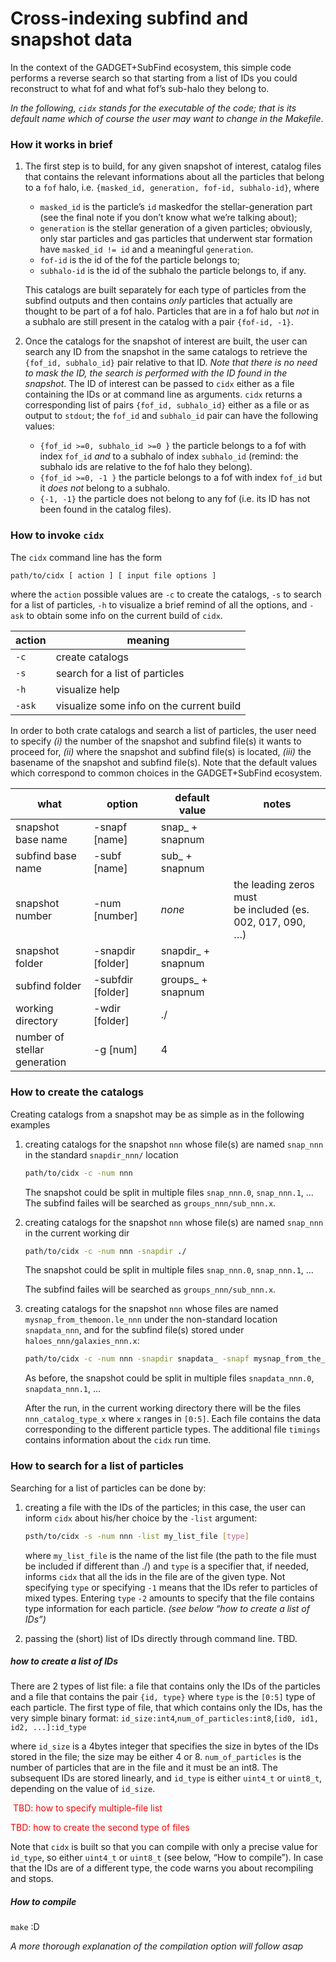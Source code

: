 # Cross-indexing subfind and snapshot data

In the context of the GADGET+SubFind ecosystem, this simple code performs a reverse search so that starting from a list of IDs you could reconstruct to what fof and what fof’s sub-halo they belong to.

_In the following, `cidx` stands for the executable of the code; that is its default name which of course the user may want to change in the Makefile_.

### How it works in brief

1)  The first step is to build, for any given snapshot of interest, catalog files that contains the relevant informations about all the particles that belong to a `fof` halo, i.e. `{masked_id, generation, fof-id, subhalo-id}`, where

    -  `masked_id` is the particle’s `id` maskedfor the stellar-generation part (see the final note if you don’t know what we’re talking about);
    -  `generation` is the stellar generation of a given particles;
       obviously, only star particles and gas particles that underwent star formation have `masked_id != id` and a meaningful `generation`.
    -  `fof-id` is the id of the fof the particle belongs to;
    -  `subhalo-id` is the id of the subhalo the particle belongs to, if any.

    This catalogs are built separately for each type of particles from the subfind outputs and then contains _only_ particles that actually are thought to be part of a fof halo. Particles that are in a fof halo but _not_ in a subhalo are still present in the catalog with a pair `{fof-id, -1}`.

2)  Once the catalogs for the snapshot of interest are built, the user can search any ID from the snapshot in the same catalogs to retrieve the `{fof_id, subhalo_id}` pair relative to that ID.
    _Note that there is no need to mask the ID, the search is performed with the ID found in the snapshot_.
    The ID of interest can be passed to `cidx` either as a file containing the IDs or at command line as arguments.
    `cidx` returns a corresponding list of pairs `{fof_id, subhalo_id}` either as a file or as output to `stdout`; the `fof_id` and `subhalo_id` pair can have the following values:

    -  `{fof_id >=0, subhalo_id >=0 }` the particle belongs to a fof with index `fof_id` _and_ to a subhalo of index `subhalo_id` (remind: the subhalo ids are relative to the fof halo they belong).
    -  `{fof_id >=0, -1 }` the particle belongs to a fof with index `fof_id` but it _does not_ belong to a subhalo.
    -  `{-1, -1}` the particle does not belong to any fof (i.e. its ID has not been found in the catalog files).



### How to invoke `cidx`

The `cidx` command line has the form

```bash
path/to/cidx [ action ] [ input file options ]
```

where the `action` possible values are `-c` to create the catalogs, `-s` to search for a list of particles, `-h` to visualize a brief remind of all the options, and `-ask` to obtain some info on the current build of `cidx`.

| action | meaning      |
| ---- | ---- |
| `-c` | create catalogs      |
| `-s` | search for a list of particles     |
| `-h` | visualize help     |
|  `-ask` | visualize some info on the current build |

In order to both crate catalogs and search a list of particles, the user need to specify _(i)_ the number of the snapshot and subfind file(s) it wants to proceed for, _(ii)_ where the snapshot and subfind file(s) is located, _(iii)_ the basename of the snapshot and subfind file(s).
Note that the default values which correspond to common choices in the GADGET+SubFind ecosystem.

| what                              | option            | default value      | notes                                                        |
| --------------------------------- | ----------------- | ------------------ | ------------------------------------------------------------ |
| snapshot base name                | -snapf [name]     | snap_ + snapnum    |                                                              |
| subfind base name                 | -subf [name]      | sub_ + snapnum     |                                                              |
| snapshot number                   | -num [number]     | _none_             | the leading zeros must<br />be included (es. 002, 017, 090, …) |
| snapshot folder                   | -snapdir [folder] | snapdir_ + snapnum |                                                              |
| subfind folder                    | -subfdir [folder] | groups_ + snapnum  |                                                              |
| working directory                 | -wdir [folder]    | ./                 |                                                              |
| number of<br />stellar generation | -g [num]          | 4                  |                                                              |



### How to create the catalogs

Creating catalogs from a snapshot may be as simple as in the following examples

1.  creating catalogs for the snapshot `nnn` whose file(s) are named `snap_nnn` in the standard `snapdir_nnn/` location

    ```bash
    path/to/cidx -c -num nnn
    ```

    The snapshot could be split in multiple files `snap_nnn.0`, `snap_nnn.1`, …
    The subfind failes will be searched as `groups_nnn/sub_nnn.x`.

2.  creating catalogs for the snapshot `nnn` whose file(s) are named `snap_nnn` in the current working dir

    ```bash
    path/to/cidx -c -num nnn -snapdir ./ 
    ```

    The snapshot could be split in multiple files `snap_nnn.0`, `snap_nnn.1`, …

    The subfind failes will be searched as `groups_nnn/sub_nnn.x`.

3.  creating catalogs for the snapshot `nnn` whose files are named `mysnap_from_themoon.le_nnn` under the non-standard location `snapdata_nnn`, and for the subfind file(s) stored under `haloes_nnn/galaxies_nnn.x`:

    ```bash
    path/to/cidx -c -num nnn -snapdir snapdata_ -snapf mysnap_from_the_moon.le_ -subfdir haloes_ -subf galaxies_
    ```

    As before, the snapshot could be split in multiple files `snapdata_nnn.0`, `snapdata_nnn.1`, …

    After the run, in the current working directory there will be the files `nnn_catalog_type_x` where `x` ranges in `[0:5]`. Each file contains the data corresponding to the different particle types.
    The additional file `timings` contains information about the `cidx` run time.

### How to search for a list of particles

Searching for a list of particles can be done by:

1.  creating a file with the IDs of the particles;
    in this case, the user can inform `cidx` about his/her choice by the `-list` argument:

    ```bash
    psth/to/cidx -s -num nnn -list my_list_file [type]
    ```

    where `my_list_file` is the name of the list file (the path to the file must be included if different than ./) and `type` is a specifier that, if needed, informs `cidx` that all the ids in the file are of the given type.
    Not specifying `type` or specifying `-1` means that the IDs refer to particles of mixed types.
    Entering `type` `-2` amounts to specify that the file contains type information for each particle.
    _(see below “how to create a list of IDs”)_

2.  passing the (short) list of IDs directly through command line.
    TBD.



##### how to create a list of IDs

There are 2 types of list file: a file that contains only the IDs of the particles and a file that contains the pair `{id, type}` where `type` is the `[0:5]` type of each particle.
The first type of file, that which contains only the IDs, has the very simple binary format:
`id_size:int4`,`num_of_particles:int8`,`[id0, id1, id2, ...]:id_type`

where `id_size` is a 4bytes integer that specifies the size in bytes of the IDs stored in the file; the size may be either 4 or 8. `num_of_particles` is the number of particles that are in the file and it must be an int8.
The subsequent IDs are stored linearly, and `id_type` is either `uint4_t` or `uint8_t`, depending on the value of `id_size`.

<span style="color: red"> TBD: how to specify multiple-file list </span>

<span style="color: red"> TBD: how to create the second type of files </span>

Note that `cidx` is built so that you can compile with only a precise value for `id_type`, so either `uint4_t` or `uint8_t` (see below, “How to compile”). In case that the IDs are of a different type, the code warns you about recompiling and stops.

##### How to compile

`make` :D

_A more thorough explanation of the compilation option will follow asap_



